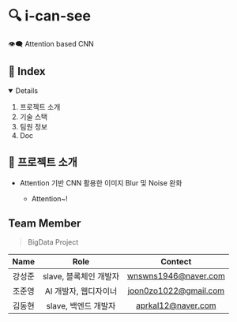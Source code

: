 # 🔍 i-can-see
👁‍🗨 Attention based CNN

## 📸 Index
<details open="open">
  <ol>
    <li>  프로젝트 소개</li>
    <li>  기술 스택</li>
    <li>  팀원 정보</li>
    <li>  Doc</li>
  </ol>
</details>

## 🐧 프로젝트 소개  
<ul>
  <li>Attention 기반 CNN 활용한 이미지 Blur 및 Noise 완화</li>
  <ul>
    <li>Attention~!</li>
  </ul>
</ul>



## Team Member
> BigData Project

| Name | Role | Contect |   
|:---:|:---:|:---:| 
|강성준| slave, 블록체인 개발자 | wnswns1946@naver.com |   
|조준영| AI 개발자, 웹디자이너 | joon0zo1022@gmail.com |
|김동현| slave, 백엔드 개발자 | aprkal12@naver.com |
